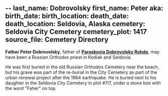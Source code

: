 --
last_name: Dobrovolsky
first_name: Peter
aka: 
birth_date: 
birth_location: 
death_date: 
death_location: Seldovia, Alaska
cemetery: Seldovia City Cemetery
cemetery_plot: 1417
source_file: Cemetery Directory
---

**Father Peter Dobrovolsky**, father of [**Paraskovia Dobrovolsky Rohde**](./Dobrovolsky_Parascovia.md), may have been a Russian Orthodox priest in Kodiak and Seldovia. 

He was first buried in the old Russian Orthodox Cemetery near the beach, but his grave was part of the re-burial in the City Cemetery as part of the urban renewal project after the 1964 earthquake. He is buried next to his daughter in the Seldovia City Cemetery in plot #117, under a stone box with the word "Faher" on top.